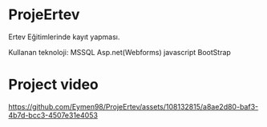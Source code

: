 # ProjeErtev
Ertev Eğitimlerinde kayıt yapması. 

Kullanan teknoloji: MSSQL Asp.net(Webforms) javascript BootStrap

# Project video

https://github.com/Eymen98/ProjeErtev/assets/108132815/a8ae2d80-baf3-4b7d-bcc3-4507e31e4053
